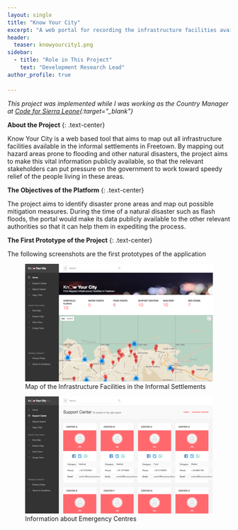 ```yaml
---
layout: single
title: "Know Your City"
excerpt: "A web portal for recording the infrastructure facilities available in the informal settlements in Sierra Leone."
header:
  teaser: knowyourcity1.png
sidebar:
  - title: "Role in This Project"
    text: "Development Research Lead"
author_profile: true

---
```


*This project was implemented while I was working as the Country Manager at [Code for Sierra Leone](https://codeforsierraleone.org){:target="_blank"}*

**About the Project**
{: .text-center}

Know Your City is a web based tool that aims to map out all infrastructure facilities available in the
informal settlements in Freetown. By mapping out hazard areas prone to flooding
and other natural disasters, the project aims to make this vital information
publicly available, so that the relevant stakeholders can put pressure on the
government to work toward speedy relief of the people living in these areas.

**The Objectives of the Platform**
{: .text-center}

The project aims to identify disaster prone areas and map out possible mitigation
measures. During the time of a natural disaster such as flash floods, the
portal would make its data publicly available to the other relevant authorities
so that it can help them in expediting the process.


**The First Prototype of the Project**
{: .text-center}


The following screenshots are the first prototypes of the application

<figure>
  <img src="/images/knowyourcity1.png" alt="Map of the Infrastructure Facilities in the Informal Settlements">
  <figcaption>Map of the Infrastructure Facilities in the Informal Settlements</figcaption>
</figure>

<figure>
  <img src="/images/knowyourcity2.png" alt="Information about Emergency Centres">
  <figcaption>Information about Emergency Centres</figcaption>
</figure>




